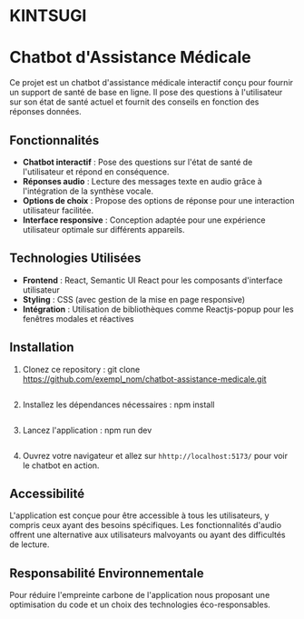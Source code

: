 # KINTSUGI

# Chatbot d'Assistance Médicale

Ce projet est un chatbot d'assistance médicale interactif conçu pour fournir un support de santé de base en ligne. Il pose des questions à l'utilisateur sur son état de santé actuel et fournit des conseils en fonction des réponses données.

## Fonctionnalités

- **Chatbot interactif** : Pose des questions sur l'état de santé de l'utilisateur et répond en conséquence.
- **Réponses audio** : Lecture des messages texte en audio grâce à l'intégration de la synthèse vocale.
- **Options de choix** : Propose des options de réponse pour une interaction utilisateur facilitée.
- **Interface responsive** : Conception adaptée pour une expérience utilisateur optimale sur différents appareils.

## Technologies Utilisées

- **Frontend** : React, Semantic UI React pour les composants d'interface utilisateur
- **Styling** : CSS (avec gestion de la mise en page responsive)
- **Intégration** : Utilisation de bibliothèques comme Reactjs-popup pour les fenêtres modales et réactives

## Installation

1. Clonez ce repository :
   git clone https://github.com/exempl_nom/chatbot-assistance-medicale.git
   ```
2. Installez les dépendances nécessaires :
   npm install
   ```
3. Lancez l'application :
   npm run dev
   ```
4. Ouvrez votre navigateur et allez sur `hhttp://localhost:5173/` pour voir le chatbot en action.

## Accessibilité

L'application est conçue pour être accessible à tous les utilisateurs, y compris ceux ayant des besoins spécifiques. Les fonctionnalités d'audio offrent une alternative aux utilisateurs malvoyants ou ayant des difficultés de lecture.

## Responsabilité Environnementale

Pour réduire l'empreinte carbone de l'application nous proposant une optimisation du code et un choix des technologies éco-responsables.


